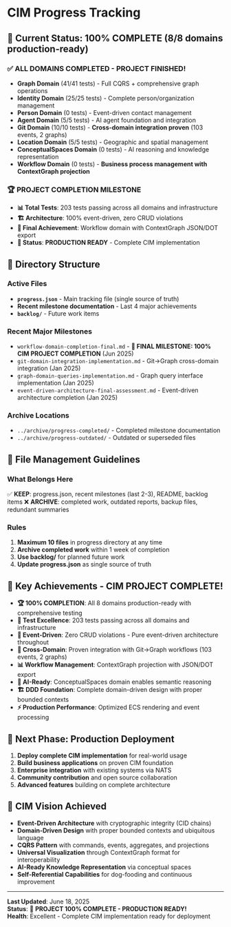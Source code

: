 # CIM Progress Tracking

## 🎉 Current Status: 100% COMPLETE (8/8 domains production-ready)

### ✅ **ALL DOMAINS COMPLETED - PROJECT FINISHED!**
- **Graph Domain** (41/41 tests) - Full CQRS + comprehensive graph operations
- **Identity Domain** (25/25 tests) - Complete person/organization management  
- **Person Domain** (0 tests) - Event-driven contact management
- **Agent Domain** (5/5 tests) - AI agent foundation and integration
- **Git Domain** (10/10 tests) - **Cross-domain integration proven** (103 events, 2 graphs)
- **Location Domain** (5/5 tests) - Geographic and spatial management
- **ConceptualSpaces Domain** (0 tests) - AI reasoning and knowledge representation
- **Workflow Domain** (0 tests) - **Business process management with ContextGraph projection**

### 🏆 **PROJECT COMPLETION MILESTONE**
- **📊 Total Tests**: 203 tests passing across all domains and infrastructure
- **🏗️ Architecture**: 100% event-driven, zero CRUD violations  
- **🎯 Final Achievement**: Workflow domain with ContextGraph JSON/DOT export
- **🚀 Status**: **PRODUCTION READY** - Complete CIM implementation

## 📂 **Directory Structure**

### **Active Files**
- **`progress.json`** - Main tracking file (single source of truth)
- **Recent milestone documentation** - Last 4 major achievements
- **`backlog/`** - Future work items

### **Recent Major Milestones**
- `workflow-domain-completion-final.md` - **🎉 FINAL MILESTONE: 100% CIM PROJECT COMPLETION** (Jun 2025)
- `git-domain-integration-implementation.md` - Git→Graph cross-domain integration (Jan 2025)
- `graph-domain-queries-implementation.md` - Graph query interface implementation (Jan 2025)
- `event-driven-architecture-final-assessment.md` - Event-driven architecture completion (Jan 2025)

### **Archive Locations**
- `../archive/progress-completed/` - Completed milestone documentation
- `../archive/progress-outdated/` - Outdated or superseded files

## 🔧 **File Management Guidelines**

### **What Belongs Here**
✅ **KEEP**: progress.json, recent milestones (last 2-3), README, backlog items
❌ **ARCHIVE**: completed work, outdated reports, backup files, redundant summaries

### **Rules**
1. **Maximum 10 files** in progress directory at any time
2. **Archive completed work** within 1 week of completion  
3. **Use backlog/** for planned future work
4. **Update progress.json** as single source of truth

## 🎯 **Key Achievements - CIM PROJECT COMPLETE!**
- **🏆 100% COMPLETION**: All 8 domains production-ready with comprehensive testing
- **🧪 Test Excellence**: 203 tests passing across all domains and infrastructure
- **🔄 Event-Driven**: Zero CRUD violations - Pure event-driven architecture throughout
- **🔗 Cross-Domain**: Proven integration with Git→Graph workflows (103 events, 2 graphs)
- **📊 Workflow Management**: ContextGraph projection with JSON/DOT export
- **🧠 AI-Ready**: ConceptualSpaces domain enables semantic reasoning
- **🏗️ DDD Foundation**: Complete domain-driven design with proper bounded contexts
- **⚡ Production Performance**: Optimized ECS rendering and event processing

## 🚀 **Next Phase: Production Deployment**
1. **Deploy complete CIM implementation** for real-world usage
2. **Build business applications** on proven CIM foundation  
3. **Enterprise integration** with existing systems via NATS
4. **Community contribution** and open source collaboration
5. **Advanced features** building on complete architecture

## 🎉 **CIM Vision Achieved**
- **Event-Driven Architecture** with cryptographic integrity (CID chains)
- **Domain-Driven Design** with proper bounded contexts and ubiquitous language
- **CQRS Pattern** with commands, events, aggregates, and projections
- **Universal Visualization** through ContextGraph format for interoperability
- **AI-Ready Knowledge Representation** via conceptual spaces
- **Self-Referential Capabilities** for dog-fooding and continuous improvement

---

**Last Updated**: June 18, 2025  
**Status**: 🎉 **PROJECT 100% COMPLETE - PRODUCTION READY!**  
**Health**: Excellent - Complete CIM implementation ready for deployment 
